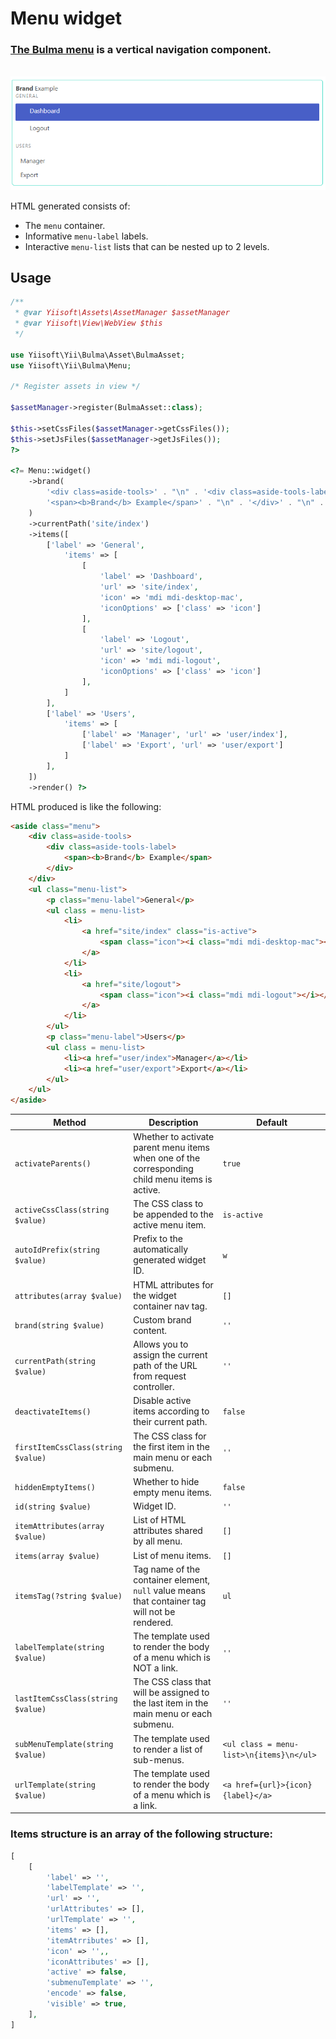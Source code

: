 # Menu widget

### [The Bulma menu](https://bulma.io/documentation/components/menu/) is a vertical navigation component.

<p align="center">
    </br>
    <img src="images/menu.png">
</p>

HTML generated consists of:
- The `menu` container.
- Informative `menu-label` labels.
- Interactive `menu-list` lists that can be nested up to 2 levels.

## Usage

```php
/**
 * @var Yiisoft\Assets\AssetManager $assetManager
 * @var Yiisoft\View\WebView $this
 */

use Yiisoft\Yii\Bulma\Asset\BulmaAsset;
use Yiisoft\Yii\Bulma\Menu;

/* Register assets in view */

$assetManager->register(BulmaAsset::class);

$this->setCssFiles($assetManager->getCssFiles());
$this->setJsFiles($assetManager->getJsFiles());
?>

<?= Menu::widget()
    ->brand(
        '<div class=aside-tools>' . "\n" . '<div class=aside-tools-label>' . "\n" .
        '<span><b>Brand</b> Example</span>' . "\n" . '</div>' . "\n" . '</div>'
    )
    ->currentPath('site/index')
    ->items([
        ['label' => 'General',
            'items' => [
                [
                    'label' => 'Dashboard',
                    'url' => 'site/index',
                    'icon' => 'mdi mdi-desktop-mac',
                    'iconOptions' => ['class' => 'icon']
                ],
                [
                    'label' => 'Logout',
                    'url' => 'site/logout',
                    'icon' => 'mdi mdi-logout',
                    'iconOptions' => ['class' => 'icon']
                ],
            ]
        ],
        ['label' => 'Users',
            'items' => [
                ['label' => 'Manager', 'url' => 'user/index'],
                ['label' => 'Export', 'url' => 'user/export']
            ]
        ],
    ])
    ->render() ?>
```

HTML produced is like the following:

```html
<aside class="menu">
    <div class=aside-tools>
        <div class=aside-tools-label>
            <span><b>Brand</b> Example</span>
        </div>
    </div>
    <ul class="menu-list">
        <p class="menu-label">General</p>
        <ul class = menu-list>
            <li>
                <a href="site/index" class="is-active">
                    <span class="icon"><i class="mdi mdi-desktop-mac"></i></span>Dashboard
                </a>
            </li>
            <li>
                <a href="site/logout">
                    <span class="icon"><i class="mdi mdi-logout"></i></span>Logout
                </a>
            </li>
        </ul>
        <p class="menu-label">Users</p>
        <ul class = menu-list>
            <li><a href="user/index">Manager</a></li>
            <li><a href="user/export">Export</a></li>
        </ul>
    </ul>
</aside>
```

Method | Description | Default
-------|-------------|---------
`activateParents()` | Whether to activate parent menu items when one of the corresponding child menu items is active. | `true`
`activeCssClass(string $value)` | The CSS class to be appended to the active menu item. | `is-active`
`autoIdPrefix(string $value)` | Prefix to the automatically generated widget ID. | `w`
`attributes(array $value)` | HTML attributes for the widget container nav tag. | `[]`
`brand(string $value)` | Custom brand content. | `''`
`currentPath(string $value)` | Allows you to assign the current path of the URL from request controller. | `''`
`deactivateItems()` | Disable active items according to their current path. | `false`
`firstItemCssClass(string $value)` | The CSS class for the first item in the main menu or each submenu. | `''`
`hiddenEmptyItems()` | Whether to hide empty menu items. | `false`
`id(string $value)` | Widget ID. | `''`
`itemAttributes(array $value)` | List of HTML attributes shared by all menu. | `[]`
`items(array $value)` | List of menu items. | `[]`
`itemsTag(?string $value)` | Tag name of the container element, `null` value means that container tag will not be rendered. | `ul`
`labelTemplate(string $value)`| The template used to render the body of a menu which is NOT a link. | `''`
`lastItemCssClass(string $value)` | The CSS class that will be assigned to the last item in the main menu or each submenu. | `''`
`subMenuTemplate(string $value)` | The template used to render a list of sub-menus. | `<ul class = menu-list>\n{items}\n</ul>`
`urlTemplate(string $value)` | The template used to render the body of a menu which is a link. | `<a href={url}>{icon}{label}</a>`

### Items structure is an array of the following structure:

```php
[
    [
        'label' => '',
        'labelTemplate' => '',
        'url' => '',
        'urlAttributes' => [],
        'urlTemplate' => '',
        'items' => [],
        'itemAtrributes' => [],
        'icon' => '',,
        'iconAttributes' => [],
        'active' => false,
        'submenuTemplate' => '',
        'encode' => false,
        'visible' => true,
    ],
]
